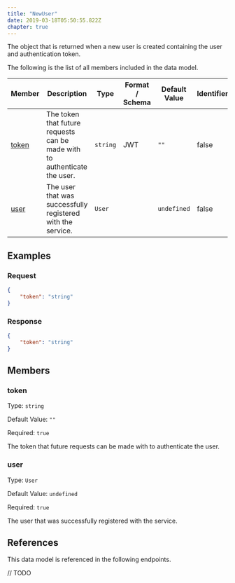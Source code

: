 ```yaml
---
title: "NewUser"
date: 2019-03-18T05:50:55.822Z
chapter: true
---
```


The object that is returned when a new user is created containing the user and authentication token.

The following is the list of all members included in the data model.

| Member            | Description                         | Type | Format / Schema | Default Value | Identifier | Unique | Required |
| ----------------- | ----------------------------------- | ---- | ------ | ------------- | ---------- | ------ | -------- |
| [token](#token) | The token that future requests can be made with to authenticate the user. | `string` | JWT | `""` | false | false | true |
| [user](#user) | The user that was successfully registered with the service. | `User` |  | `undefined` | false | false | true |

## Examples
### Request

```json
{
    "token": "string"
}
```

### Response

```json
{
    "token": "string"
}
```


## Members

### token

Type: `string`

Default Value: `""`

Required: `true`

The token that future requests can be made with to authenticate the user.

### user

Type: `User`

Default Value: `undefined`

Required: `true`

The user that was successfully registered with the service.

## References

This data model is referenced in the following endpoints.

// TODO